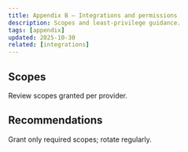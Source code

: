 ```yaml
---
title: Appendix B — Integrations and permissions
description: Scopes and least-privilege guidance.
tags: [appendix]
updated: 2025-10-30
related: [integrations]
---
```


## Scopes

Review scopes granted per provider.

## Recommendations

Grant only required scopes; rotate regularly.
